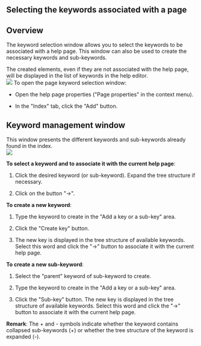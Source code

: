 


## Selecting the keywords associated with a page
			



<a name="NOTE1"></a>
<a name="NOTE1_1"></a>


## Overview
<a name="overview_ELTTEXTE000092"></a>
The keyword selection window allows you to select the keywords to be associated with a help page. This window can also be used to create the necessary keywords and sub-keywords.

The created elements, even if they are not associated with the help page, will be displayed in the list of keywords in the help editor.<br>![](https://doc.pcsoft.fr/en-US/images/image.awp?langid=3&name=Motcle.gif)
To open the page keyword selection window: 

- Open the help page properties ("Page properties" in the context menu). 

- In the "Index" tab, click the "Add" button.




<a name="NOTE2"></a>
<a name="NOTE2_1"></a>


## Keyword management window
<a name="keyword_management_window_ELTTEXTE000116"></a>
This window presents the different keywords and sub-keywords already found in the index.<br>![](https://doc.pcsoft.fr/en-US/images/image.awp?langid=3&name=SaisieMotcle.gif&type=thumb)


**To select a keyword and to associate it with the current help page**:

1. Click the desired keyword (or sub-keyword). Expand the tree structure if necessary.

2. Click on the button "->".




**To create a new keyword**:

1. Type the keyword to create in the "Add a key or a sub-key" area.

2. Click the "Create key" button.

3. The new key is displayed in the tree structure of available keywords. Select this word and click the "->" button to associate it with the current help page.




**To create a new sub-keyword**:

1. Select the "parent" keyword of sub-keyword to create.

2. Type the keyword to create in the "Add a key or a sub-key" area.

3. Click the "Sub-key" button. The new key is displayed in the tree structure of available keywords. Select this word and click the "->" button to associate it with the current help page.


**Remark**: The + and - symbols indicate whether the keyword contains collapsed sub-keywords (+) or whether the tree structure of the keyword is expanded (-).


